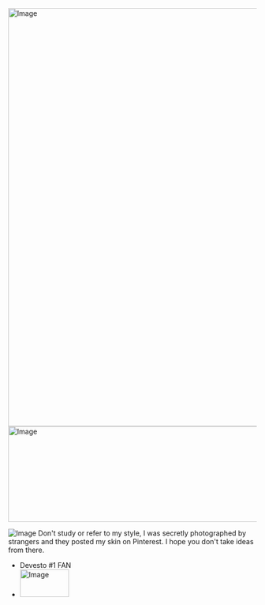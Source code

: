 
<img width="735" height="847" alt="Image" src="https://github.com/user-attachments/assets/83e187a5-2086-4901-a767-46f52b611a1c" />
<img width="735" height="194" alt="Image" src="https://github.com/user-attachments/assets/3545f848-c9ec-40ed-af56-ce04b1f35e94" />

![Image](https://github.com/user-attachments/assets/a0404637-99a3-475a-8f9c-6fd9741dade6) Don't study or refer to my style, I was secretly photographed by strangers and they posted my skin on Pinterest. I hope you don't take ideas from there.
- Devesto #1 FAN
- <img width="99" height="56" alt="Image" src="https://github.com/user-attachments/assets/137e644e-d5db-4eb5-9691-8fcf3de3c4ef" />
